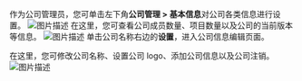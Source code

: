 作为公司管理员，您可单击左下角**公司管理 > 基本信息**对公司各类信息进行设置。
![图片描述](https://main.qcloudimg.com/raw/4649ba73d96a4c17e560ff9bef42013d.png)
在这里，您可查看公司成员数量、项目数量以及公司的当前版本等信息。
![图片描述](https://main.qcloudimg.com/raw/8edf09455c3c6f7e66701cf3d8fb6fba.png)
单击公司名称右边的**设置**，进入公司信息编辑页面。

在这里，您可修改公司名称、设置公司 logo、添加公司信息以及公司注销。
![图片描述](https://main.qcloudimg.com/raw/b9945eb3fb46bcad7ebdb7b0cd74cc39.png)

